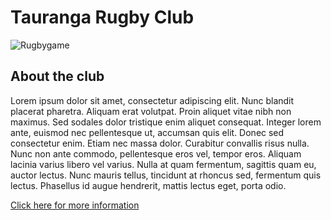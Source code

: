 # Tauranga Rugby Club
![Rugbygame](https://d2gg9evh47fn9z.cloudfront.net/800px_COLOURBOX4830875.jpg)


## About the club

Lorem ipsum dolor sit amet, consectetur adipiscing elit. Nunc blandit placerat pharetra. Aliquam erat volutpat. Proin aliquet vitae nibh non maximus. Sed sodales dolor tristique enim aliquet consequat. Integer lorem ante, euismod nec pellentesque ut, accumsan quis elit. Donec sed consectetur enim. Etiam nec massa dolor. Curabitur convallis risus nulla. Nunc non ante commodo, pellentesque eros vel, tempor eros. Aliquam lacinia varius libero vel varius. Nulla at quam fermentum, sagittis quam eu, auctor lectus. Nunc mauris tellus, tincidunt at rhoncus 
sed, fermentum quis lectus. Phasellus id augue hendrerit, mattis lectus eget, porta odio.


[Click here for more information](https://www.sporty.co.nz/tgasportssnr)
